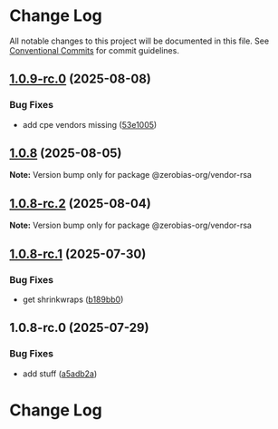 # Change Log

All notable changes to this project will be documented in this file.
See [Conventional Commits](https://conventionalcommits.org) for commit guidelines.

## [1.0.9-rc.0](https://github.com/zerobias-org/vendor/compare/@zerobias-org/vendor-rsa@1.0.8...@zerobias-org/vendor-rsa@1.0.9-rc.0) (2025-08-08)


### Bug Fixes

* add cpe vendors missing ([53e1005](https://github.com/zerobias-org/vendor/commit/53e100520e848be73b2cba8a0ef4f184844b8abb))





## [1.0.8](https://github.com/zerobias-org/vendor/compare/@zerobias-org/vendor-rsa@1.0.8-rc.2...@zerobias-org/vendor-rsa@1.0.8) (2025-08-05)

**Note:** Version bump only for package @zerobias-org/vendor-rsa





## [1.0.8-rc.2](https://github.com/zerobias-org/vendor/compare/@zerobias-org/vendor-rsa@1.0.8-rc.1...@zerobias-org/vendor-rsa@1.0.8-rc.2) (2025-08-04)

**Note:** Version bump only for package @zerobias-org/vendor-rsa





## [1.0.8-rc.1](https://github.com/zerobias-org/vendor/compare/@zerobias-org/vendor-rsa@1.0.8-rc.0...@zerobias-org/vendor-rsa@1.0.8-rc.1) (2025-07-30)


### Bug Fixes

* get shrinkwraps ([b189bb0](https://github.com/zerobias-org/vendor/commit/b189bb0cf53ad66427530ccc0eab7824527942d3))





## 1.0.8-rc.0 (2025-07-29)


### Bug Fixes

* add stuff ([a5adb2a](https://github.com/zerobias-org/vendor/commit/a5adb2aecd0670c42e9077affecb6a047bf30fc6))





# Change Log

